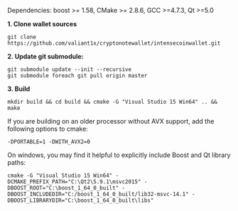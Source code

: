 Dependencies: boost >= 1.58, CMake >= 2.8.6, GCC >=4.7.3, Qt >=5.0

**1. Clone wallet sources**

```
git clone https://github.com/valiant1x/cryptonotewallet/intensecoinwallet.git
```

**2. Update git submodule:**

```
git submodule update --init --recursive
git submodule foreach git pull origin master
```

**3. Build**

```
mkdir build && cd build && cmake -G "Visual Studio 15 Win64" .. && make
```

If you are building on an older processor without AVX support, add the following options to cmake:

```
-DPORTABLE=1 -DWITH_AVX2=0
```

On windows, you may find it helpful to explicitly include Boost and Qt library paths:

```
cmake -G "Visual Studio 15 Win64" -DCMAKE_PREFIX_PATH="C:\Qt2\5.9.1\msvc2015" -DBOOST_ROOT="C:\boost_1_64_0_built" -DBOOST_INCLUDEDIR="C:/boost_1_64_0_built/lib32-msvc-14.1" -DBOOST_LIBRARYDIR="C:\boost_1_64_0_built\libs"
 ```
